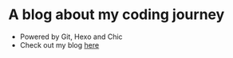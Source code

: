 # A blog about my coding journey
* Powered by Git, Hexo and Chic
* Check out my blog [here](arwinlashawn.github.io)
